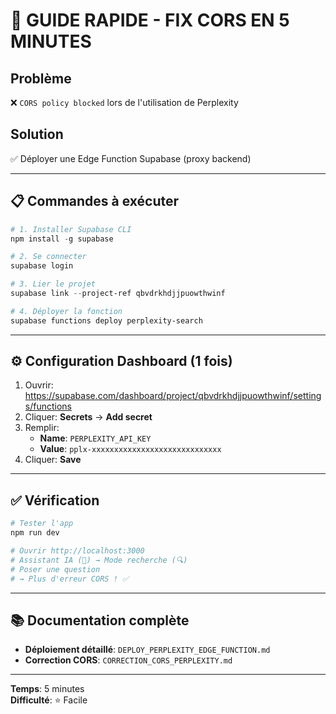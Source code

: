 # 🚀 GUIDE RAPIDE - FIX CORS EN 5 MINUTES

## Problème
❌ `CORS policy blocked` lors de l'utilisation de Perplexity

## Solution
✅ Déployer une Edge Function Supabase (proxy backend)

---

## 📋 Commandes à exécuter

```powershell
# 1. Installer Supabase CLI
npm install -g supabase

# 2. Se connecter
supabase login

# 3. Lier le projet
supabase link --project-ref qbvdrkhdjjpuowthwinf

# 4. Déployer la fonction
supabase functions deploy perplexity-search
```

---

## ⚙️ Configuration Dashboard (1 fois)

1. Ouvrir: https://supabase.com/dashboard/project/qbvdrkhdjjpuowthwinf/settings/functions
2. Cliquer: **Secrets** → **Add secret**
3. Remplir:
   - **Name**: `PERPLEXITY_API_KEY`
   - **Value**: `pplx-xxxxxxxxxxxxxxxxxxxxxxxxxxxxx`
4. Cliquer: **Save**

---

## ✅ Vérification

```powershell
# Tester l'app
npm run dev

# Ouvrir http://localhost:3000
# Assistant IA (🧠) → Mode recherche (🔍)
# Poser une question
# → Plus d'erreur CORS ! ✅
```

---

## 📚 Documentation complète

- **Déploiement détaillé**: `DEPLOY_PERPLEXITY_EDGE_FUNCTION.md`
- **Correction CORS**: `CORRECTION_CORS_PERPLEXITY.md`

---

**Temps**: 5 minutes  
**Difficulté**: ⭐ Facile
